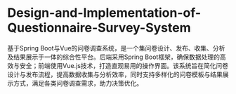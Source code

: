 # Design-and-Implementation-of-Questionnaire-Survey-System
基于Spring Boot与Vue的问卷调查系统，是一个集问卷设计、发布、收集、分析及结果展示于一体的综合性平台。后端采用Spring Boot框架，确保数据处理的高效与安全；前端使用Vue.js技术，打造直观易用的操作界面。该系统旨在简化问卷设计与发布流程，提高数据收集与分析效率，同时支持多样化的问卷模板与结果展示方式，满足各类问卷调查需求，助力决策优化。

